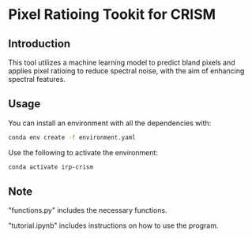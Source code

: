 # Pixel Ratioing Tookit for CRISM

## Introduction

This tool utilizes a machine learning model to predict bland pixels and applies pixel ratioing to reduce spectral noise, with the aim of enhancing spectral features.

## Usage

You can install an environment with all the dependencies with:

```bash
conda env create -f environment.yaml
```

Use the following to activate the environment:

```bash
conda activate irp-crism
```

## Note

"functions.py" includes the necessary functions.

"tutorial.ipynb" includes instructions on how to use the program.
